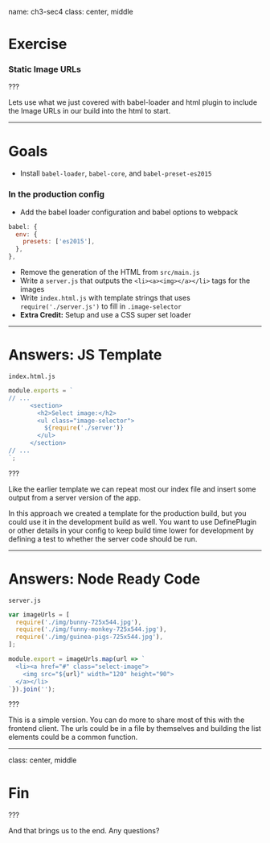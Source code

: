 name: ch3-sec4
class: center, middle

# Exercise

### Static Image URLs

???

Lets use what we just covered with babel-loader and html plugin to include the Image URLs in our build into the html to start.

---

# Goals

- Install `babel-loader`, `babel-core`, and `babel-preset-es2015`

### In the production config

- Add the babel loader configuration and babel options to webpack

```js
babel: {
  env: {
    presets: ['es2015'],
  },
},
```
- Remove the generation of the HTML from `src/main.js`
- Write a `server.js` that outputs the `<li><a><img></a></li>` tags for the images
- Write `index.html.js` with template strings that uses `require('./server.js')` to fill in `.image-selector`
- **Extra Credit:** Setup and use a CSS super set loader

---

# Answers: JS Template

`index.html.js`

```js
module.exports = `
// ...
      <section>
        <h2>Select image:</h2>
        <ul class="image-selector">
          ${require('./server')}
        </ul>
      </section>
// ...
`;
```

???

Like the earlier template we can repeat most our index file and insert some output from a server version of the app.

In this approach we created a template for the production build, but you could use it in the development build as well. You want to use DefinePlugin or other details in your config to keep build time lower for development by defining a test to whether the server code should be run.

---

# Answers: Node Ready Code

`server.js`

```js
var imageUrls = [
  require('./img/bunny-725x544.jpg'),
  require('./img/funny-monkey-725x544.jpg'),
  require('./img/guinea-pigs-725x544.jpg'),
];

module.export = imageUrls.map(url => `
  <li><a href="#" class="select-image">
    <img src="${url}" width="120" height="90">
  </a></li>
`}).join('');
```

???

This is a simple version. You can do more to share most of this with the frontend client. The urls could be in a file by themselves and building the list elements could be a common function.

---

class: center, middle

# Fin

???

And that brings us to the end. Any questions?
